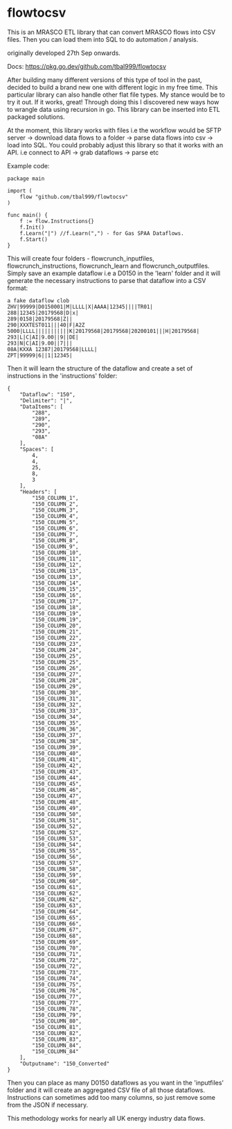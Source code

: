 # flowtocsv
This is an MRASCO ETL library that can convert MRASCO flows into CSV files.
Then you can load them into SQL to do automation / analysis.

originally developed 27th Sep onwards.

Docs:
https://pkg.go.dev/github.com/tbal999/flowtocsv

After building many different versions of this type of tool in the past, decided to build a brand new one with different logic in my free time.
This particular library can also handle other flat file types. My stance would be to try it out. If it works, great!
Through doing this I discovered new ways how to wrangle data using recursion in go. This library can be inserted into ETL packaged solutions.

At the moment, this library works with files i.e the workflow would be SFTP server -> download data flows to a folder -> parse data flows into csv -> load into SQL.
You could probably adjust this library so that it works with an API. i.e connect to API -> grab dataflows -> parse etc

Example code:
```
package main

import (
	flow "github.com/tbal999/flowtocsv"
)

func main() {
	f := flow.Instructions{}
	f.Init()
	f.Learn("|") //f.Learn(",") - for Gas SPAA Dataflows.
	f.Start()
}
```
This will create four folders - flowcrunch_inputfiles, flowcrunch_instructions, flowcrunch_learn and flowcrunch_outputfiles.
Simply save an example dataflow i.e a D0150 in the 'learn' folder and it will generate the necessary instructions to parse that dataflow into a CSV format:
```
a fake dataflow clob
ZHV|99999|D0150001|M|LLLL|X|AAAA|12345||||TR01|
288|12345|20179568|D|x|
289|0158|20179568|Z||
290|XXXTEST011|||40|F|A2Z 5000|LLLL|||||||||||K|20179568|20179568|20200101|||H|20179568|
293|L|C|AI|9.00||9||DE|
293|N|C|AI|9.00||7|||
08A|KXXA 12387|20179568|LLLL|
ZPT|99999|6||1|12345|
```
Then it will learn the structure of the dataflow and create a set of instructions in the 'instructions' folder:

```
{
	"Dataflow": "150",
	"Delimiter": "|",
	"DataItems": [
		"288",
		"289",
		"290",
		"293",
		"08A"
	],
	"Spaces": [
		4,
		4,
		25,
		8,
		3
	],
	"Headers": [
		"150_COLUMN_1",
		"150_COLUMN_2",
		"150_COLUMN_3",
		"150_COLUMN_4",
		"150_COLUMN_5",
		"150_COLUMN_6",
		"150_COLUMN_7",
		"150_COLUMN_8",
		"150_COLUMN_9",
		"150_COLUMN_10",
		"150_COLUMN_11",
		"150_COLUMN_12",
		"150_COLUMN_13",
		"150_COLUMN_13",
		"150_COLUMN_14",
		"150_COLUMN_15",
		"150_COLUMN_16",
		"150_COLUMN_17",
		"150_COLUMN_18",
		"150_COLUMN_19",
		"150_COLUMN_19",
		"150_COLUMN_20",
		"150_COLUMN_21",
		"150_COLUMN_22",
		"150_COLUMN_23",
		"150_COLUMN_24",
		"150_COLUMN_25",
		"150_COLUMN_25",
		"150_COLUMN_26",
		"150_COLUMN_27",
		"150_COLUMN_28",
		"150_COLUMN_29",
		"150_COLUMN_30",
		"150_COLUMN_31",
		"150_COLUMN_32",
		"150_COLUMN_33",
		"150_COLUMN_34",
		"150_COLUMN_35",
		"150_COLUMN_36",
		"150_COLUMN_37",
		"150_COLUMN_38",
		"150_COLUMN_39",
		"150_COLUMN_40",
		"150_COLUMN_41",
		"150_COLUMN_42",
		"150_COLUMN_43",
		"150_COLUMN_44",
		"150_COLUMN_45",
		"150_COLUMN_46",
		"150_COLUMN_47",
		"150_COLUMN_48",
		"150_COLUMN_49",
		"150_COLUMN_50",
		"150_COLUMN_51",
		"150_COLUMN_52",
		"150_COLUMN_52",
		"150_COLUMN_53",
		"150_COLUMN_54",
		"150_COLUMN_55",
		"150_COLUMN_56",
		"150_COLUMN_57",
		"150_COLUMN_58",
		"150_COLUMN_59",
		"150_COLUMN_60",
		"150_COLUMN_61",
		"150_COLUMN_62",
		"150_COLUMN_62",
		"150_COLUMN_63",
		"150_COLUMN_64",
		"150_COLUMN_65",
		"150_COLUMN_66",
		"150_COLUMN_67",
		"150_COLUMN_68",
		"150_COLUMN_69",
		"150_COLUMN_70",
		"150_COLUMN_71",
		"150_COLUMN_72",
		"150_COLUMN_72",
		"150_COLUMN_73",
		"150_COLUMN_74",
		"150_COLUMN_75",
		"150_COLUMN_76",
		"150_COLUMN_77",
		"150_COLUMN_77",
		"150_COLUMN_78",
		"150_COLUMN_79",
		"150_COLUMN_80",
		"150_COLUMN_81",
		"150_COLUMN_82",
		"150_COLUMN_83",
		"150_COLUMN_84",
		"150_COLUMN_84"
	],
	"Outputname": "150_Converted"
}
```
Then you can place as many D0150 dataflows as you want in the 'inputfiles' folder and it will create an aggregated CSV file of all those dataflows.
Instructions can sometimes add too many columns, so just remove some from the JSON if necessary.

This methodology works for nearly all UK energy industry data flows.


